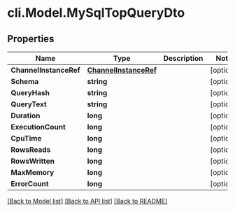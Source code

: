 # cli.Model.MySqlTopQueryDto

## Properties

Name | Type | Description | Notes
------------ | ------------- | ------------- | -------------
**ChannelInstanceRef** | [**ChannelInstanceRef**](ChannelInstanceRef.md) |  | [optional] 
**Schema** | **string** |  | [optional] 
**QueryHash** | **string** |  | [optional] 
**QueryText** | **string** |  | [optional] 
**Duration** | **long** |  | [optional] 
**ExecutionCount** | **long** |  | [optional] 
**CpuTime** | **long** |  | [optional] 
**RowsReads** | **long** |  | [optional] 
**RowsWritten** | **long** |  | [optional] 
**MaxMemory** | **long** |  | [optional] 
**ErrorCount** | **long** |  | [optional] 

[[Back to Model list]](../README.md#documentation-for-models) [[Back to API list]](../README.md#documentation-for-api-endpoints) [[Back to README]](../README.md)

